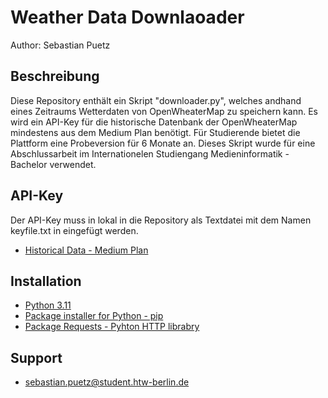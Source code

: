# Weather Data Downlaoader
Author: Sebastian Puetz

## Beschreibung
Diese Repository enthält ein Skript "downloader.py", welches andhand eines Zeitraums Wetterdaten von OpenWheaterMap zu speichern kann. Es wird ein API-Key für die historische Datenbank der OpenWheaterMap mindestens aus dem Medium Plan benötigt. Für Studierende bietet die Plattform eine Probeversion für 6 Monate an. Dieses Skript wurde für eine Abschlussarbeit im Internationelen Studiengang Medieninformatik - Bachelor verwendet.

## API-Key
Der API-Key muss in lokal in die Repository als Textdatei mit dem Namen keyfile.txt in eingefügt werden.
- [Historical Data - Medium Plan](https://openweathermap.org/full-price#history) 

## Installation
- [Python 3.11](https://www.python.org/)
- [Package installer for Python - pip](https://pip.pypa.io/en/stable/)
- [Package Requests - Pyhton HTTP librabry](https://pypi.org/project/requests/)


## Support
- sebastian.puetz@student.htw-berlin.de
